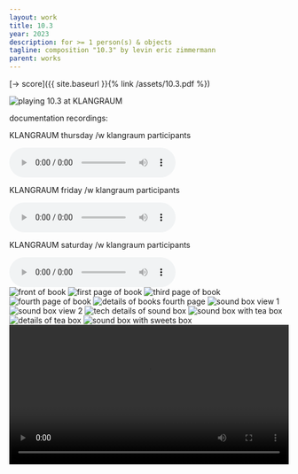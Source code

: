 ```yaml
---
layout: work
title: 10.3
year: 2023
description: for >= 1 person(s) & objects
tagline: composition "10.3" by levin eric zimmermann
parent: works
---
```



[-> score]({{ site.baseurl }}{% link /assets/10.3.pdf %})



<img id="standard-100h" src="/assets/103/group_playing_0.jpeg" alt="playing 10.3 at KLANGRAUM"/>

documentation recordings:

<div class="container">
    <div class="row">
        <div class="col">
            <p>KLANGRAUM thursday /w klangraum participants</p>
        </div>
        <div class="col">
            <audio controls>
              <source src="/assets/103/10.3_klangraum_thursday.mp3" type="audio/mpeg">
            Your browser does not support the audio element.
            </audio>
        </div>
    </div>
    <div class="row">
        <div class="col">
            <p>KLANGRAUM friday /w klangraum participants</p>
        </div>
        <div class="col">
            <audio controls>
              <source src="/assets/103/10.3_klangraum_friday.mp3" type="audio/mpeg">
            Your browser does not support the audio element.
            </audio>
        </div>
    </div>
    <div class="row">
        <div class="col">
            <p>KLANGRAUM saturday /w klangraum participants</p>
        </div>
        <div class="col">
            <audio controls>
              <source src="/assets/103/10.3_klangraum_saturday.mp3" type="audio/mpeg">
            Your browser does not support the audio element.
            </audio>
        </div>
    </div>
</div>

<img id="standard-100h" src="/assets/103/book/pages/p0.JPG" alt="front of book"/>

<img id="standard-100h" src="/assets/103/book/pages/p1.JPG" alt="first page of book"/>

<img id="standard-100h" src="/assets/103/book/pages/p3.JPG" alt="third page of book"/>

<img id="standard-100h" src="/assets/103/book/pages/p4.JPG" alt="fourth page of book"/>

<img id="standard-100h" src="/assets/103/book/details/d0.JPG" alt="details of books fourth page"/>

<img id="standard-100h" src="/assets/103/sound/0boxbright.JPG" alt="sound box view 1"/>

<img id="standard-100h" src="/assets/103/sound/1boxopen.JPG" alt="sound box view 2"/>

<img id="standard-100h" src="/assets/103/sound/2boxtech.JPG" alt="tech details of sound box"/>

<img id="standard-100h" src="/assets/103/sound/3boxtea.JPG" alt="sound box with tea box"/>

<img id="standard-100h" src="/assets/103/sound/5boxteadetail.JPG" alt="details of tea box"/>

<img id="standard-100h" src="/assets/103/sound/6boxsweets.JPG" alt="sound box with sweets box"/>


<video controls width="100%" height="auto">
  <source src="/assets/103/sound/gif.mp4" type="video/mp4">
Your browser does not support the video tag.
</video>


